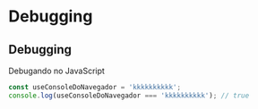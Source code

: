 # Debugging

## Debugging

Debugando no JavaScript

```javascript
const useConsoleDoNavegador = 'kkkkkkkkkk';
console.log(useConsoleDoNavegador === 'kkkkkkkkkk'); // true
```
